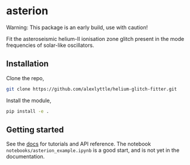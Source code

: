 # asterion

Warning: This package is an early build, use with caution!

Fit the asteroseismic helium-II ionisation zone glitch present in the mode frequencies of solar-like oscillators.

## Installation

Clone the repo,

```bash
git clone https://github.com/alexlyttle/helium-glitch-fitter.git
```

Install the module,

```bash
pip install -e .
```

## Getting started

See the [docs](https://alexlyttle.github.io/helium-glitch-fitter) for tutorials and API reference. The notebook `notebooks/asterion_example.ipynb` is a good start, and is not yet in the documentation.
